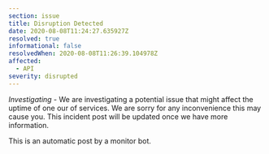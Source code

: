 ```yaml
---
section: issue
title: Disruption Detected
date: 2020-08-08T11:24:27.635927Z
resolved: true
informational: false
resolvedWhen: 2020-08-08T11:26:39.104978Z
affected:
  - API
severity: disrupted
---
```

*Investigating* - We are investigating a potential issue that might affect the uptime of one our of services. We are sorry for any inconvenience this may cause you. This incident post will be updated once we have more information.

This is an automatic post by a monitor bot.
        